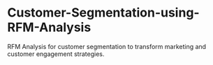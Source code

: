 # Customer-Segmentation-using-RFM-Analysis
RFM Analysis for customer segmentation to transform marketing and customer engagement strategies.
